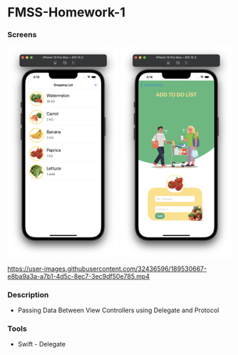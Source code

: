 # FMSS-Homework-1

### Screens

<img src="https://github.com/FMSS-IOS-Patika-Bootcamp/homework-1-gulzade/blob/main/ShoppingListScreen.png" width="250"/> <img src="https://github.com/FMSS-IOS-Patika-Bootcamp/homework-1-gulzade/blob/main/AddPruductScreen.png" width="250"/>

https://user-images.githubusercontent.com/32436596/189530667-e8ba9a3a-a7b1-4d5c-8ec7-3ec9df50e785.mp4

### Description
   - Passing Data Between View Controllers using Delegate and Protocol
  
### Tools
   - Swift - Delegate


